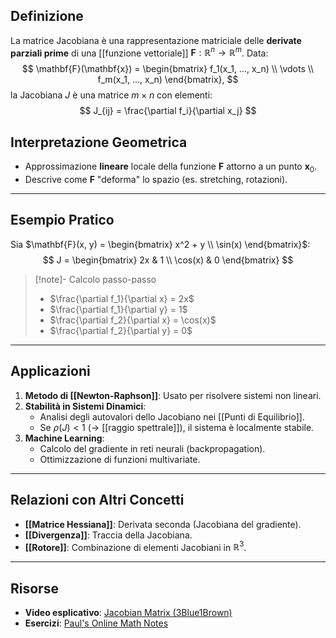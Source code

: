 ## Definizione
La matrice Jacobiana è una rappresentazione matriciale delle **derivate parziali prime** di una [[funzione vettoriale]] $\mathbf{F}: \mathbb{R}^n \to \mathbb{R}^m$. Data:
$$
\mathbf{F}(\mathbf{x}) = \begin{bmatrix} f_1(x_1, ..., x_n) \\ \vdots \\ f_m(x_1, ..., x_n) \end{bmatrix},
$$
la Jacobiana $J$ è una matrice $m \times n$ con elementi:
$$
J_{ij} = \frac{\partial f_i}{\partial x_j}
$$

## Interpretazione Geometrica
- Approssimazione **lineare** locale della funzione $\mathbf{F}$ attorno a un punto $\mathbf{x}_0$.
- Descrive come $\mathbf{F}$ "deforma" lo spazio (es. stretching, rotazioni).

---

## Esempio Pratico
Sia $\mathbf{F}(x, y) = \begin{bmatrix} x^2 + y \\ \sin(x) \end{bmatrix}$:
$$
J = \begin{bmatrix} 
2x & 1 \\ 
\cos(x) & 0 
\end{bmatrix}
$$

> [!note]- Calcolo passo-passo
> - $\frac{\partial f_1}{\partial x} = 2x$
> - $\frac{\partial f_1}{\partial y} = 1$
> - $\frac{\partial f_2}{\partial x} = \cos(x)$
> - $\frac{\partial f_2}{\partial y} = 0$

---

## Applicazioni
1. **Metodo di [[Newton-Raphson]]**: Usato per risolvere sistemi non lineari.
2. **Stabilità in Sistemi Dinamici**:
   - Analisi degli autovalori dello Jacobiano nei [[Punti di Equilibrio]].
   - Se $\rho(J) < 1$ (→ [[raggio spettrale]]), il sistema è localmente stabile.
3. **Machine Learning**:
   - Calcolo del gradiente in reti neurali (backpropagation).
   - Ottimizzazione di funzioni multivariate.

---

## Relazioni con Altri Concetti
- **[[Matrice Hessiana]]**: Derivata seconda (Jacobiana del gradiente).
- **[[Divergenza]]**: Traccia della Jacobiana.
- **[[Rotore]]**: Combinazione di elementi Jacobiani in $\mathbb{R}^3$.

---

## Risorse
- **Video esplicativo**: [Jacobian Matrix (3Blue1Brown)](https://youtu.be/kYB8IZa5AuE)
- **Esercizi**: [Paul's Online Math Notes](https://tutorial.math.lamar.edu/)

